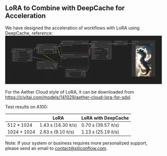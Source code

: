 ## LoRA to Combine with DeepCache for Acceleration

We have designed the acceleration of workflows with LoRA using DeepCache, reference:
![](lora-deepcache.png)

For the Aether Cloud style of LoRA, it can be downloaded from https://civitai.com/models/141029/aether-cloud-lora-for-sdxl.


Test results on A100:

|             | LoRA                | LoRA with DeepCache |
| ----------- | ------------------- | ------------------- |
| 512 * 1024  | 1.43 s (16.30 it/s) | 0.70 s (39.57 it/s) |
| 1024 * 1024 | 2.63 s (9.10 it/s)  | 1.13 s (25.19 it/s) |


Note: If your system or business requires more personalized support, please send an email to contact@siliconflow.com.



